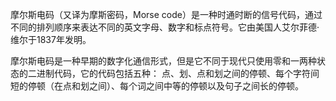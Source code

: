 摩尔斯电码（又译为摩斯密码，Morse code）是一种时通时断的信号代码，通过不同的排列顺序来表达不同的英文字母、数字和标点符号。它由美国人艾尔菲德·维尔于1837年发明。 

摩尔斯电码是一种早期的数字化通信形式，但是它不同于现代只使用零和一两种状态的二进制代码，它的代码包括五种： 点、划、点和划之间的停顿、每个字符间短的停顿（在点和划之间）、每个词之间中等的停顿以及句子之间长的停顿。